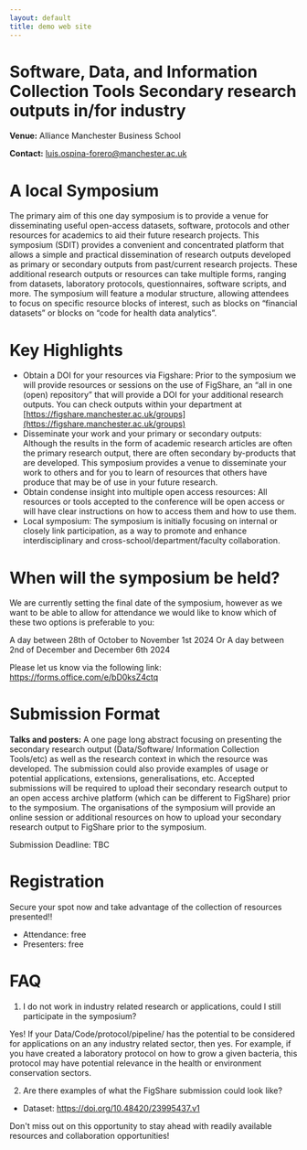 ```yaml
---
layout: default 
title: demo web site
---
```


**Software, Data, and Information Collection Tools Secondary research outputs in/for industry**
================================================================================================
**Venue:** Alliance Manchester Business School

**Contact:** luis.ospina-forero@manchester.ac.uk 

# A local Symposium

The primary aim of this one day symposium is to provide a venue for disseminating useful open-access datasets, software, protocols and other resources for academics to aid their future research projects. This symposium (SDIT) provides a convenient and concentrated platform that allows a simple and practical dissemination of research outputs developed as primary or secondary outputs from past/current research projects. These additional research outputs or resources can take multiple forms, ranging from datasets, laboratory protocols, questionnaires, software scripts, and more. The symposium will feature a modular structure, allowing attendees to focus on specific resource blocks of interest, such as blocks on “financial datasets” or blocks on “code for health data analytics”. 

# Key Highlights
* Obtain a DOI for your resources via Figshare: Prior to the symposium we will provide resources or sessions on the use of FigShare, an “all in one (open) repository” that will provide a DOI for your additional research outputs. You can check outputs within your department at [https://figshare.manchester.ac.uk/groups](https://figshare.manchester.ac.uk/groups)
* Disseminate your work and your primary or secondary outputs: Although the results in the form of academic research articles are often the primary research output, there are often secondary by-products that are developed. This symposium provides a venue to disseminate your work to others and for you to learn of resources that others have produce that may be of use in your future research.
* Obtain condense insight into multiple open access resources: All resources or tools accepted to the conference will be open access or will have clear instructions on how to access them and how to use them.
* Local symposium: The symposium is initially focusing on internal or closely link participation, as a way to promote and enhance interdisciplinary and cross-school/department/faculty collaboration. 

# When will the symposium be held?
We are currently setting the final date of the symposium, however as we want to be able to allow for attendance we would like to know which of these two options is preferable to you:

A day between 28th of October to November 1st 2024
Or 
A day between 2nd of December and December 6th 2024

Please let us know via the following link: https://forms.office.com/e/bD0ksZ4ctq

# Submission Format
**Talks and posters:** A one page long abstract focusing on presenting the secondary research output (Data/Software/ Information Collection Tools/etc) as well as the research context in which the resource was developed. The submission could also provide examples of usage or potential applications, extensions, generalisations, etc.
Accepted submissions will be required to upload their secondary research output to an open access archive platform (which can be different to FigShare) prior to the symposium. The organisations of the symposium will provide an online session or additional resources on how to upload your secondary research output to FigShare prior to the symposium.

Submission Deadline: TBC

# Registration
Secure your spot now and take advantage of the collection of resources presented!!
*	Attendance: free
*	Presenters: free

# FAQ

1.	I do not work in industry related research or applications, could I still participate in the symposium?

Yes! If your Data/Code/protocol/pipeline/ has the potential to be considered for applications on an any industry related sector, then yes. For example, if you have created a laboratory protocol on how to grow a given bacteria, this protocol may have potential relevance in the health or environment conservation sectors.

2.	Are there examples of what the FigShare submission could look like?
*	Dataset: https://doi.org/10.48420/23995437.v1

Don't miss out on this opportunity to stay ahead with readily available resources and collaboration opportunities!
